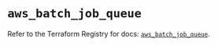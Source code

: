 # `aws_batch_job_queue`

Refer to the Terraform Registry for docs: [`aws_batch_job_queue`](https://registry.terraform.io/providers/hashicorp/aws/5.76.0/docs/resources/batch_job_queue).
